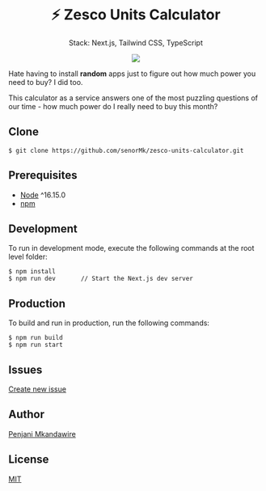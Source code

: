 <h1 align="center">
⚡ Zesco Units Calculator
</h1>
<p align="center">
Stack: Next.js, Tailwind CSS, TypeScript
</p>

<p align="center">
   <a href="https://github.com/senorMk/zesco-units-calculator/blob/master/LICENSE">
      <img src="https://img.shields.io/badge/License-MIT-green.svg" />
   </a>
</p>

Hate having to install <b>random</b> apps just to figure out how much power you need to buy? I did too.

This calculator as a service answers one of the most puzzling questions of our time - how much power do I really need to buy this month?

## Clone

```terminal
$ git clone https://github.com/senorMk/zesco-units-calculator.git
```

## Prerequisites

- [Node](https://nodejs.org/en/download/) ^16.15.0
- [npm](https://nodejs.org/en/download/package-manager/)

## Development

To run in development mode, execute the following commands at the root level folder:

```terminal
$ npm install
$ npm run dev       // Start the Next.js dev server
```

## Production

To build and run in production, run the following commands:

```terminal
$ npm run build
$ npm run start
```

## Issues

[Create new issue](https://github.com/senorMk/zesco-units-calculator/issues)

## Author

[Penjani Mkandawire](mailto:mkandawire15@gmail.com)

## License

[MIT](https://github.com/senorMk/zesco-units-calculator/blob/master/LICENSE)
